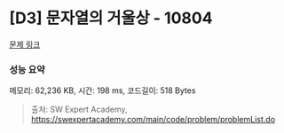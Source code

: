 # [D3] 문자열의 거울상 - 10804 

[문제 링크](https://swexpertacademy.com/main/code/problem/problemDetail.do?contestProbId=AXTC0x16D8EDFASe) 

### 성능 요약

메모리: 62,236 KB, 시간: 198 ms, 코드길이: 518 Bytes



> 출처: SW Expert Academy, https://swexpertacademy.com/main/code/problem/problemList.do